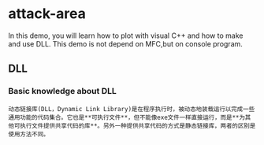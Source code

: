 # attack-area
In this demo, you will learn how to plot with visual C++ and how to make and use DLL. This demo is not depend on MFC,but on console program.
## DLL
### Basic knowledge about DLL
    动态链接库(DLL，Dynamic Link Library)是在程序执行时，被动态地装载运行以完成一些通用功能的代码集合。它也是**可执行文件**，但不能像exe文件一样直接运行，而是**为其他可执行文件提供共享代码的库**。另外一种提供共享代码的方式是静态链接库，两者的区别是使用方法不同。

<br>

